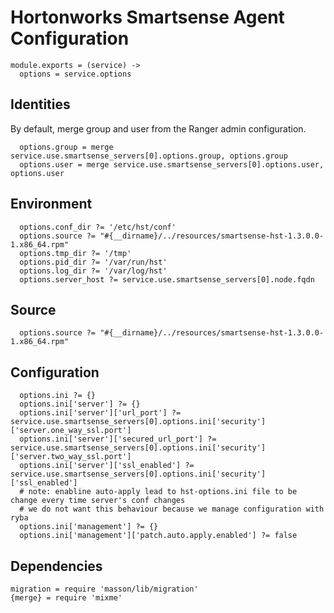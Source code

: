 
# Hortonworks Smartsense Agent Configuration

    module.exports = (service) ->
      options = service.options

## Identities

By default, merge group and user from the Ranger admin configuration.

      options.group = merge service.use.smartsense_servers[0].options.group, options.group
      options.user = merge service.use.smartsense_servers[0].options.user, options.user

## Environment
      
      options.conf_dir ?= '/etc/hst/conf'
      options.source ?= "#{__dirname}/../resources/smartsense-hst-1.3.0.0-1.x86_64.rpm"
      options.tmp_dir ?= '/tmp'
      options.pid_dir ?= '/var/run/hst'
      options.log_dir ?= '/var/log/hst'
      options.server_host ?= service.use.smartsense_servers[0].node.fqdn

## Source

      options.source ?= "#{__dirname}/../resources/smartsense-hst-1.3.0.0-1.x86_64.rpm"

## Configuration

      options.ini ?= {}
      options.ini['server'] ?= {}
      options.ini['server']['url_port'] ?= service.use.smartsense_servers[0].options.ini['security']['server.one_way_ssl.port']
      options.ini['server']['secured_url_port'] ?= service.use.smartsense_servers[0].options.ini['security']['server.two_way_ssl.port']
      options.ini['server']['ssl_enabled'] ?= service.use.smartsense_servers[0].options.ini['security']['ssl_enabled']
      # note: enabline auto-apply lead to hst-options.ini file to be change every time server's conf changes
      # we do not want this behaviour because we manage configuration with ryba
      options.ini['management'] ?= {}
      options.ini['management']['patch.auto.apply.enabled'] ?= false

## Dependencies

    migration = require 'masson/lib/migration'
    {merge} = require 'mixme'

